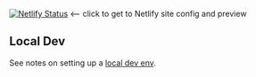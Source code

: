 [![Netlify Status](https://api.netlify.com/api/v1/badges/ef0441b4-e316-47ea-9961-e769a5c4407e/deploy-status)](https://app.netlify.com/sites/wai-evaluation-tools-list/deploys)  <-- click to get to Netlify site config and preview

## Local Dev

See notes on setting up a [local dev env](https://github.com/w3c/wai-interactive-lists/blob/main/README.md).
